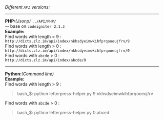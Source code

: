*Different `API` versions:* 
  
----
**PHP:***(Jsonp)* `../API/PHP/`   
-- base on `codeigniter 2.1.3`  
**Example:**  
Find words with length = 9 :  
`http://dicts.zlz.im/api/index/nkhsdyeimwkihfprqooeujfrv/9`  
Find words with length > 0 :   
`http://dicts.zlz.im/api/index/nkhsdyeimwkihfprqooeujfrv/0`  
Find words with `abcde` > 0 :   
`http://dicts.zlz.im/api/index/abcde/0` 

----
**Python:***(Command line)*  
**Example:**  
Find words with length > 9 : 
>bash_$: python letterpress-helper.py 9 nkhsdyeimwkihfprqooeujfrv

Find words with `abcde` > 0 :  
>bash_$: python letterpress-helper.py 0 abced